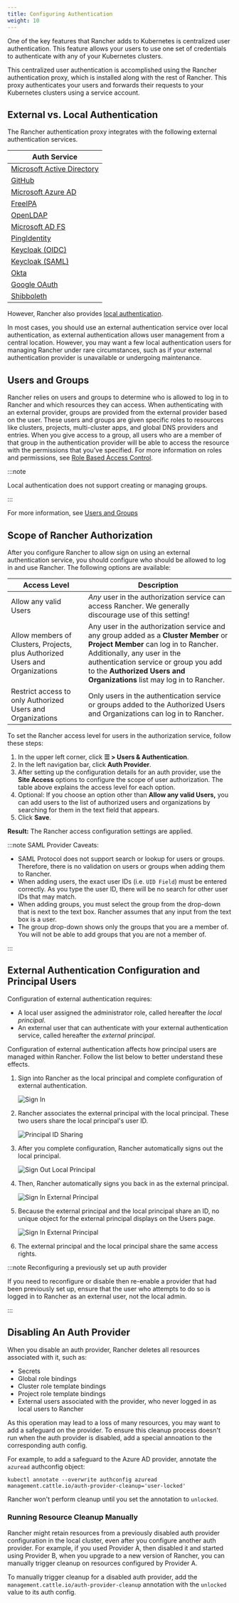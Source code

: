 ```yaml
---
title: Configuring Authentication
weight: 10
---
```


<head>
  <link rel="canonical" href="https://ranchermanager.docs.rancher.com/pages-for-subheaders/authentication-config"/>
</head>

One of the key features that Rancher adds to Kubernetes is centralized user authentication. This feature allows your users to use one set of credentials to authenticate with any of your Kubernetes clusters.

This centralized user authentication is accomplished using the Rancher authentication proxy, which is installed along with the rest of Rancher. This proxy authenticates your users and forwards their requests to your Kubernetes clusters using a service account.

## External vs. Local Authentication

The Rancher authentication proxy integrates with the following external authentication services.

| Auth Service                                                                                     |
| ------------------------------------------------------------------------------------------------ |
| [Microsoft Active Directory](../how-to-guides/new-user-guides/authentication-permissions-and-global-configuration/authentication-config/configure-active-directory.md)  |
| [GitHub](../how-to-guides/new-user-guides/authentication-permissions-and-global-configuration/authentication-config/configure-github.md)                  |
| [Microsoft Azure AD](../how-to-guides/new-user-guides/authentication-permissions-and-global-configuration/authentication-config/configure-azure-ad.md)    |
| [FreeIPA](../how-to-guides/new-user-guides/authentication-permissions-and-global-configuration/authentication-config/configure-freeipa.md)                |
| [OpenLDAP](configure-openldap.md)              |
| [Microsoft AD FS](configure-microsoft-ad-federation-service-saml.md) |
| [PingIdentity](../how-to-guides/new-user-guides/authentication-permissions-and-global-configuration/authentication-config/configure-pingidentity.md)     |
| [Keycloak (OIDC)](../how-to-guides/new-user-guides/authentication-permissions-and-global-configuration/authentication-config/configure-keycloak-oidc.md)  |
| [Keycloak (SAML)](../how-to-guides/new-user-guides/authentication-permissions-and-global-configuration/authentication-config/configure-keycloak-saml.md)  |
| [Okta](../how-to-guides/new-user-guides/authentication-permissions-and-global-configuration/authentication-config/configure-okta-saml.md)                      |
| [Google OAuth](../how-to-guides/new-user-guides/authentication-permissions-and-global-configuration/authentication-config/configure-google-oauth.md)            |
| [Shibboleth](configure-shibboleth-saml.md)           |

However, Rancher also provides [local authentication](../how-to-guides/new-user-guides/authentication-permissions-and-global-configuration/authentication-config/create-local-users.md).

In most cases, you should use an external authentication service over local authentication, as external authentication allows user management from a central location. However, you may want a few local authentication users for managing Rancher under rare circumstances, such as if your external authentication provider is unavailable or undergoing maintenance.

## Users and Groups

Rancher relies on users and groups to determine who is allowed to log in to Rancher and which resources they can access. When authenticating with an external provider, groups are provided from the external provider based on the user. These users and groups are given specific roles to resources like clusters, projects, multi-cluster apps, and global DNS providers and entries. When you give access to a group, all users who are a member of that group in the authentication provider will be able to access the resource with the permissions that you've specified. For more information on roles and permissions, see [Role Based Access Control](manage-role-based-access-control-rbac.md).

:::note

Local authentication does not support creating or managing groups.

:::

For more information, see [Users and Groups](../how-to-guides/new-user-guides/authentication-permissions-and-global-configuration/authentication-config/manage-users-and-groups.md)

## Scope of Rancher Authorization

After you configure Rancher to allow sign on using an external authentication service, you should configure who should be allowed to log in and use Rancher. The following options are available:

| Access Level | Description |
|----------------------------------------------|-------------|
| Allow any valid Users                   | _Any_ user in the authorization service can access Rancher. We generally discourage use of this setting! |
| Allow members of Clusters, Projects, plus Authorized Users and Organizations | Any user in the authorization service and any group added as a **Cluster Member** or **Project Member** can log in to Rancher. Additionally, any user in the authentication service or group you add to the **Authorized Users and Organizations** list may log in to Rancher. |
| Restrict access to only Authorized Users and Organizations | Only users in the authentication service or groups added to the Authorized Users and Organizations can log in to Rancher. |

To set the Rancher access level for users in the authorization service, follow these steps:

1. In the upper left corner, click **☰ > Users & Authentication**.
1. In the left navigation bar, click **Auth Provider**.
1. After setting up the configuration details for an auth provider, use the **Site Access** options to configure the scope of user authorization. The table above explains the access level for each option.
1. Optional: If you choose an option other than **Allow any valid Users,** you can add users to the list of authorized users and organizations by searching for them in the text field that appears.
1. Click **Save**.

**Result:** The Rancher access configuration settings are applied.

:::note SAML Provider Caveats:

- SAML Protocol does not support search or lookup for users or groups. Therefore, there is no validation on users or groups when adding them to Rancher.
- When adding users, the exact user IDs (i.e. `UID Field`) must be entered correctly. As you type the user ID, there will be no search for other  user IDs that may match.
- When adding groups, you must select the group from the drop-down that is next to the text box. Rancher assumes that any input from the text box is a user.
- The group drop-down shows only the groups that you are a member of. You will not be able to add groups that you are not a member of.

:::

## External Authentication Configuration and Principal Users

Configuration of external authentication requires:

- A local user assigned the administrator role, called hereafter the _local principal_.
- An external user that can authenticate with your external authentication service, called hereafter the _external principal_.

Configuration of external authentication affects how principal users are managed within Rancher. Follow the list below to better understand these effects.

1. Sign into Rancher as the local principal and complete configuration of external authentication.

    ![Sign In](/img/sign-in.png)

2. Rancher associates the external principal with the local principal. These two users share the local principal's user ID.

    ![Principal ID Sharing](/img/principal-ID.png)

3. After you complete configuration, Rancher automatically signs out the local principal.

    ![Sign Out Local Principal](/img/sign-out-local.png)

4. Then, Rancher automatically signs you back in as the external principal.

    ![Sign In External Principal](/img/sign-in-external.png)

5. Because the external principal and the local principal share an ID, no unique object for the external principal displays on the Users page.

    ![Sign In External Principal](/img/users-page.png)

6. The external principal and the local principal share the same access rights.

:::note Reconfiguring a previously set up auth provider

If you need to reconfigure or disable then re-enable a provider that had been previously set up, ensure that the user who attempts to do so
is logged in to Rancher as an external user, not the local admin.

:::

## Disabling An Auth Provider

When you disable an auth provider, Rancher deletes all resources associated with it, such as:
- Secrets
- Global role bindings
- Cluster role template bindings
- Project role template bindings
- External users associated with the provider, who never logged in as local users to Rancher

As this operation may lead to a loss of many resources, you may want to add a safeguard on the provider.
To ensure this cleanup process doesn't run when the auth provider is disabled, add a special annoation to the corresponding auth config.

For example, to add a safeguard to the Azure AD provider, annotate the `azuread` authconfig object:

`kubectl annotate --overwrite authconfig azuread management.cattle.io/auth-provider-cleanup='user-locked'`

Rancher won't perform cleanup until you set the annotation to `unlocked`.

### Running Resource Cleanup Manually

Rancher might retain resources from a previously disabled auth provider configuration in the local cluster, even after you configure another auth provider. For example, if you used Provider A, then disabled it and started using Provider B, when you upgrade to a new version of Rancher, you can manually trigger cleanup on resources configured by Provider A.

To manually trigger cleanup for a disabled auth provider, add the `management.cattle.io/auth-provider-cleanup` annotation with the `unlocked` value
to its auth config.
